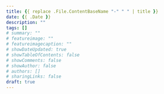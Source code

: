 ```yaml
---
title: {{ replace .File.ContentBaseName "-" " " | title }}
date: {{ .Date }}
description: ""
tags: []
# summary: ""
# featureimage: ""
# featureimagecaption: ""
# showDateUpdated: true
# showTableOfContents: false
# showComments: false
# showAuthor: false
# authors: []
# sharingLinks: false
draft: true
---
```

